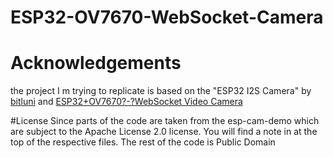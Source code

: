 # ESP32-OV7670-WebSocket-Camera


# Acknowledgements
 the project I m trying to replicate 
 is based on the "ESP32 I2S Camera" by [bitluni](https://github.com/bitluni/ESP32CameraI2S#esp32-i2s-camera) and [ESP32+OV7670?-?WebSocket Video Camera](https://medium.com/@mudassar.tamboli/esp32-ov7670-websocket-video-camera-26c35aedcc64) 

#License Since parts of the code are taken from the esp-cam-demo which are subject to the Apache License 2.0 license. You will find a note in at the top of the respective files. The rest of the code is Public Domain

